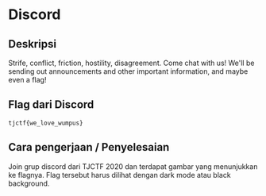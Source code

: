 # Discord 
## Deskripsi

Strife, conflict, friction, hostility, disagreement. Come chat with us! We'll be sending out announcements and other important information, and maybe even a flag!

## Flag dari Discord

```
tjctf{we_love_wumpus}
```

## Cara pengerjaan / Penyelesaian

Join grup discord dari TJCTF 2020 dan terdapat gambar yang menunjukkan ke flagnya. Flag tersebut harus dilihat dengan dark mode atau black background.


